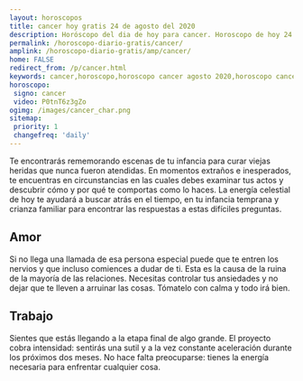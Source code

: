 ```yaml
---
layout: horoscopos
title: cancer hoy gratis 24 de agosto del 2020 
description: Horóscopo del dia de hoy para cancer. Horoscopo de hoy 24 de agosto del 2020. Las predicciones de amor, trabajo, vida personal gratis.
permalink: /horoscopo-diario-gratis/cancer/
amplink: /horoscopo-diario-gratis/amp/cancer/
home: FALSE
redirect_from: /p/cancer.html
keywords: cancer,horoscopo,horoscopo cancer agosto 2020,horoscopo cancer hoy,tarot cancer agosto 2020,horoscopo cancer,tarot cancer hoy,horoscopo de hoy,horoscopo diario,tarot del amor,horoscopo de hoy cancer,horoscopo diario del tarot, Horoscopo de hoy cancer 24 de agosto del 2020,horóscopo del día,signos zodiacales 2020, el horoscopo de hoy
horoscopo:
 signo: cancer
 video: P0tnT6z3gZo
ogimg: /images/cancer_char.png
sitemap:
 priority: 1
 changefreq: 'daily'
---
```



Te encontrarás rememorando escenas de tu infancia para curar viejas heridas que nunca fueron atendidas. En momentos extraños e inesperados, te encuentras en circunstancias en las cuales debes examinar tus actos y descubrir cómo y por qué te comportas como lo haces. La energía celestial de hoy te ayudará a buscar atrás en el tiempo, en tu infancia temprana y crianza familiar para encontrar las respuestas a estas difíciles preguntas.

## Amor

Si no llega una llamada de esa persona especial puede que te entren los nervios y que incluso comiences a dudar de ti. Esta es la causa de la ruina de la mayoría de las relaciones. Necesitas controlar tus ansiedades y no dejar que te lleven a arruinar las cosas. Tómatelo con calma y todo irá bien.

## Trabajo

Sientes que estás llegando a la etapa final de algo grande. El proyecto cobra intensidad: sentirás una sutil y a la vez constante aceleración durante los próximos dos meses. No hace falta preocuparse: tienes la energía necesaria para enfrentar cualquier cosa.
